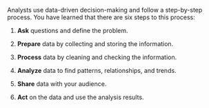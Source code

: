 Analysts use data-driven decision-making and follow a step-by-step process. You have learned that there are six steps to this process:

1.  **Ask** questions and define the problem.
    
2.  **Prepare** data by collecting and storing the information.
    
3.  **Process** data by cleaning and checking the information.
    
4.  **Analyze** data to find patterns, relationships, and trends.
    
5.  **Share** data with your audience.
    
6.  **Act** on the data and use the analysis results.